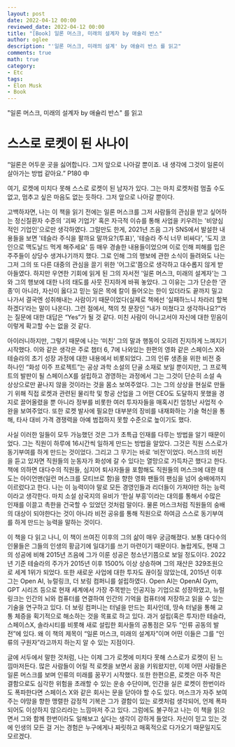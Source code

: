 ```yaml
---
layout: post
date: 2022-04-12 00:00
reviewed_date: 2022-04-12 00:00
title: "[Book] 일론 머스크, 미래의 설계자 by 애슐리 반스"
author: oglee
description: "'일론 머스크, 미래의 설계' by 애슐리 반스 를 읽고"
comments: true
math: true
category:
- Etc
tags:
- Elon Musk
- Book
---
```


"일론 머스크, 미래의 설계자 by 애슐리 반스" 를 읽고
<!--more-->

# 스스로 로켓이 된 사나이

“일론은 어두운 곳을 싫어합니다. 그저 앞으로 나아갈 뿐이죠. 내 생각에 그것이 일론이 살아가는 방법 같아요.” P180 中

여기, 로켓에 미치다 못해 스스로 로켓이 된 남자가 있다. 그는 마치 로켓처럼 멈출 수도 없고, 멈추고 싶은 마음도 없는 듯하다. 그저 앞으로 나아갈 뿐이다.

고백하자면, 나는 이 책을 읽기 전에는 일론 머스크를 그저 사람들의 관심을 받고 싶어하는 정신질환자 수준의 '괴짜 기업가' 혹은 자극적 이슈를 통해 사업을 키우려는 '비양심적인 기업인'으로만 생각하였다. 그럴만도 한게, 2021년 즈음 그가 SNS에서 발설한 내용들을 보면 '테슬라 주식을 팔까요 말까요?(투표)', '테슬라 주식 너무 비싸다', '도지 코인으로 맥도날드 먹게 해주세요' 등 매우 경솔한 내용들이었으며 이로 인해 피해를 입은 주주들이 상당수 생겨나기까지 했다. 그로 인해 그의 행보에 관한 소식이 들려와도 나는 그저 그의 또 다른 대중의 관심을 끌기 위한 '어그로'쯤으로 생각하고 대수롭지 않게 받아들였다. 하지만 우연한 기회에 읽게 된 그의 자서전 '일론 머스크, 미래의 설계자'는 그와 그의 행보에 대한 나의 태도를 사뭇 진지하게 바꿔 놓았다. 그 이유는 그가 단순한 ‘관종’이 아니라, 자신이 옳다고 믿는 일은 목에 칼이 들어오는 한이 있더라도 끝까지 밀고 나가서 결국엔 성취해내는 사람이기 때문이었다(실제로 책에선 ‘실패하느니 차라리 할복하겠다’라는 말이 나온다). 그런 점에서, 책의 첫 문장인 “내가 미쳤다고 생각하나요?”라는 질문에 대한 대답은 “Yes”가 될 것 같다. 미친 사람이 아니고서야 자신에 대한 믿음이 이렇게 확고할 수는 없을 것 같다.

아이러니하지만, 그렇기 때문에 나는 ‘미친’ 그의 말과 행동이 오히려 진지하게 느껴지기 시작했다. 이와 같은 생각은 주로 챕터 6, 7에 나와있는 한편의 영화 같은 스페이스 X와 테슬라의 초기 성장 과정에 대한 내용에서 비롯되었다. 그의 인류 생존을 위한 비전 중 하나인 “화성 이주 프로젝트”는 공상 과학 소설의 단골 소재로 보일 뿐이지만, 그 프로젝트의 발판이 될 스페이스X를 설립하고 경영하는 과정에서 그는 그것이 단순히 소설 속 상상으로만 끝나지 않을 것이라는 것을 몸소 보여주었다. 그는 그의 상상을 현실로 만들기 위해 직접 로켓과 관련된 물리학 및 항공 산업을 그 어떤 CEO도 도달하지 못했을 경지로 끌어올렸을 뿐 아니라 정부를 비롯한 여러 투자자들을 매혹시킨 엄청난 사업적 수완을 보여주었다. 또한 로켓 발사에 필요한 대부분의 장비를 내재화하는 기술 혁신을 통해, 타사 대비 가격 경쟁력을 아예 범접하지 못할 수준으로 높이기도 했다.

사실 이러한 일들이 모두 가능했던 것은 그가 초특급 인재를 다루는 방법을 알기 때문이었다. 그는 직원이 하루에 16시간씩 일하게 만드는 방법을 알았다. 그것은 직원 스스로가 동기부여를 하게 만드는 것이었다. 그리고 그 무기는 바로 ‘비전’이었다. 머스크의 비전을 듣고 있자면 직원들의 눈동자가 화성에 갈 수 있다는 열망으로 가득차곤 했다고 한다. 책에 의하면 대다수의 직원들, 심지어 퇴사자들을 포함해도 직원들의 머스크에 대한 태도는 아이언맨(일런 머스크를 모티브로 함)을 향한 영화 팬들의 팬심을 넘어 숭배에까지 이르렀다고 한다. 나는 이 능력이야 말로 모든 경영인들과 리더들이 가져야만 하는 능력이라고 생각한다. 마치 소설 삼국지의 유비가 ‘한실 부흥’이라는 대의를 통해서 수많은 인재를 이끌고 촉한을 건국할 수 있었던 것처럼 말이다. 물론 머스크처럼 직원들의 숭배의 대상이 되야한다는 것이 아니라 비전 공유를 통해 직원으로 하여금 스스로 동기부여를 하게 만드는 능력을 말하는 것이다.

이 책을 다 읽고 나니, 이 책이 쓰여진 이후의 그의 삶이 매우 궁금해졌다. 보통 대다수의 인물들은 그들의 인생의 황금기에 일대기를 쓰기 마련이기 때문이다. 놀랍게도, 현재 그의 성공에 비해 2015년 즈음에 그가 이룬 성공은 청소년기쯤으로 보일 정도이다. 2022년 기준 테슬라의 주가가 2015년 이후 1500% 이상 상승하며 그의 재산은 329조원으로 세계 1위가 되었다. 또한 새로운 사업에 대한 투자도 끊이질 않았는데, 2015년 이후 그는 Open AI, 뉴럴링크, 더 보링 컴퍼니를 설립하였다. Open AI는 OpenAI Gym, GPT 시리즈 등으로 현재 세계에서 가장 주목받는 인공지능 기업으로 성장하였고, 뉴럴링크는 인간의 뇌와 컴퓨터를 연결하여 인간의 기억을 컴퓨터에 저장하고 읽을 수 있는 기술을 연구하고 있다. 더 보링 컴퍼니는 터널을 만드는 회사인데, 땅속 터널을 통해 교통 체증을 획기적으로 해소하는 것을 목표로 하고 있다. 과거 설립(혹은 투자)한 테슬라, 스페이스X, 솔라시티를 비롯해 새로 설립한 회사들의 공통점은 모두 “인류 공동의 발전”에 있다. 왜 이 책의 제목이 “일론 머스크, 미래의 설계자”이며 어떤 이들은 그를 “인류의 구원자”라고까지 하는지 알 수 있는 지점이다.

글에 서두에서 말한 것처럼, 나는 이제 그가 로켓에 미치다 못해 스스로가 로켓이 된 느낌마저든다. 많은 사람들이 어릴 적 로켓을 보면서 꿈을 키워왔지만, 이제 어떤 사람들은 일론 머스크를 보며 인류의 미래를 꿈꾸기 시작했다. 또한 한편으론, 로켓은 아주 작은 결함으로도 심각한 위험을 초래할 수 있는 운송 수단이며, 인간을 실은 로켓이 한번이라도 폭파한다면 스페이스 X와 같은 회사는 문을 닫아야 할 수도 있다. 머스크가 자주 보여주는 야망을 향한 맹렬한 감정적 기복은 그가 결함이 있는 로켓처럼 생각되어, 언제 폭파되어도 이상하지 않으리라는 느낌마저 주고 있다. 그럼에도 불구하고 나는 이 책을 읽으면서 그와 함께 한번이라도 일해보고 싶다는 생각이 강하게 들었다. 자신이 믿고 있는 것에 인생의 모든 걸 거는 경험은 누구에게나 짜릿하고 매혹적으로 다가오기 때문일지도 모르겠다.
